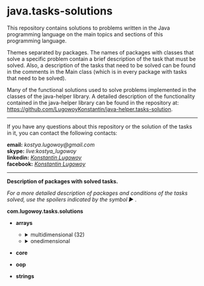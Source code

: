 # java.tasks-solutions

This repository contains solutions to problems written in the Java programming language on the main topics and sections of this programming language.

Themes separated by packages. The names of packages with classes that solve a specific problem contain a brief description of the task that must be solved. Also, a description of the tasks that need to be solved can be found in the comments in the Main class (which is in every package with tasks that need to be solved).

Many of the functional solutions used to solve problems implemented in the classes of the java-helper library. A detailed description of the functionality contained in the java-helper library can be found in the repository at: https://github.com/LugowoyKonstantin/java-helper.tasks-solution.

---

If you have any questions about this repository or the solution of the tasks in it, you can contact the following contacts:

**email:** _kostya.lugowoy@gmail.com_  
**skype:** _live:kostya_lugowoy_  
**linkedin:** _[Konstantin Lugowoy](https://www.linkedin.com/in/lugowoy-konstantin/)_  
**facebook:** _[Konstantin Lugowoy](https://www.facebook.com/lugowoy.konstantin)_  

---

**Description of packages with solved tasks.**

_For a more detailed description of packages and conditions of the tasks solved,
use the spoilers indicated by the symbol ► ._

**com.lugowoy.tasks.solutions** <br> 
* **arrays**
    * <details>
        <summary>multidimensional (32)</summary><br>
        <details>
            <summary>calculateMatrixDeterminant</summary>
            <blockquote> Calculate the matrix determinant.</blockquote>
            <blockquote> Рассчитать определитель матрицы.</blockquote>
        </details>
        <details>
            <summary>calculateNormsOfMatrix</summary>
            <blockquote> Calculate matrix norms.</blockquote>
            <blockquote> Рассчитать нормы матрицы.</blockquote>
        </details>
        <details>
            <summary>compressMatrixByDeletingRowsAndColumnsWithZeros</summary><br>
            <blockquote> Compress the matrix by deleting rows and columns filled with zeros from it.</blockquote>
            <blockquote> Сжать матрицу, удалив из нее строки и столбцы, заполненные нулями.</blockquote>
        </details>
        <details>
            <summary>constructPascalTriangle</summary><br>
            <blockquote> Write a program that builds a Pascal triangle to a depth of 12.
                Each number of a triangle is stored in an array of the appropriate length,
                and the array of rows is stored in an array, the elements of which are 12 arrays of type int.</blockquote>
            <blockquote> Напишите программу, которая строит треугольник Паскаля на глубину до 12.
                Каждое число треугольника сохраняется в массиве соответствующей длины,
                а массив строк хранится в массиве, элементами которого являются 12 массивов типа int.</blockquote>
        </details>
        <details>
            <summary>convertMatrixRowsSoThatZeroLocatedAfterAllOthers</summary><br>
            <blockquote> Convert the rows of the matrix so that the elements equal to zero are located after all the others.</blockquote>
            <blockquote> Преобразуйте строки матрицы так, чтобы элементы, равные нулю, были расположены после всех остальных.</blockquote>
        </details>
        <details>
            <summary>findAllLocalMaximumsOfMatrixAndTheirNumber</summary>
            <blockquote> Find all local maximums of the matrix and their number.</blockquote>
            <blockquote> Найти все локальные максимумы матрицы и их количество.</blockquote>
        </details>
        <details>
            <summary>findAllLocalMinimumsOfMatrixAndTheirNumber</summary>
            <blockquote> Find all local minimums of the matrix and their number.</blockquote>
            <blockquote> Найти все локальные минимумы матрицы и их количество.</blockquote>
        </details>
        <details>
            <summary>findLargestNumberOfDecreasingElementsOfMatrix</summary>
            <blockquote> Find and display the largest number of consecutive descending matrix elements.</blockquote>
            <blockquote> Найдите и отобразите наибольшее количество убывающих элементов	матрицы, идущих подряд.</blockquote>
        </details>
        <details>
            <summary>findLargestNumberOfIncreasingElementsOfMatrix</summary>
            <blockquote> Find and display the largest number of consecutive ascending matrix elements.</blockquote>
            <blockquote> Найдите и отобразите наибольшее количество возрастающих элементов матрицы, идущих подряд.</blockquote>
        </details>
        <details>
            <summary>findNumberOfAllSaddlePointsOfMatrix</summary>
            <blockquote> Find the number of all saddle points of the matrix.</blockquote>
            <blockquote> Найти количество всех седловых точек матрицы.</blockquote>
        </details>
        <details>
            <summary>findSumBetweenFirstAndSecondPositiveElementsInRows</summary>
            <blockquote>Find the sum of matrix elements located between the first and second positive elements of each row.</blockquote>
            <blockquote>Найти сумму матричных элементов, расположенных между первым и вторым положительными элементами каждой строки.</blockquote>
        </details>
        <details>
            <summary>firstFormationOfSquareMatrixOfOrderUsingTemplate</summary>
            <blockquote>Form a square matrix of order n according to a given pattern.</blockquote>
            <blockquote>Сформируйте квадратную матрицу порядка n в соответствии с заданным шаблоном.</blockquote>
        </details>
        <details>
            <summary>moveMinimumElementIUsingPermutationOfRowsAndColumns</summary>
            <blockquote>Move the minimum matrix element to the specified location using permutation of rows and columns.</blockquote>
            <blockquote>Переместите минимальный матричный элемент в указанное место, используя перестановку строк и столбцов.</blockquote>
        </details>
        <details>
            <summary>performCyclicShiftOfGivenMatrixByCertainNumber</summary>
            <blockquote>Perform a cyclic shift of a given matrix by a certain number of positions to the right (left, up, down).</blockquote>
            <blockquote>Выполните циклический сдвиг данной матрицы на определенное количество позиций вправо (влево, вверх, вниз).</blockquote>
        </details>
        <details>
            <summary>rearrangeElementsOfMatrixInAscendingOrderAlongDiagonal</summary>
            <blockquote>Rearrange the elements of a square real matrix in ascending order along the diagonal.</blockquote>
            <blockquote>Переставьте элементы квадратной вещественной матрицы в возрастающем порядке по диагонали.</blockquote>
        </details>
        <details>
            <summary>rearrangeElementsOfMatrixInDescendingOrderAlongDiagonal</summary>
            <blockquote>Rearrange the elements of a square real matrix in descending order along the diagonal.</blockquote>
            <blockquote>Переставьте элементы квадратной вещественной матрицы в убывающем порядке по диагонали.</blockquote>
        </details>
        <details>
            <summary>rearrangeMatrixColumnsSoThatCharacteristicsOfColumnsDecrease</summary>
            <blockquote>Rebuild the given matrix, rearranging the columns in it so that the values of their characteristics decrease.</blockquote>
            <blockquote>Перестройте заданную матрицу, переставив в ней столбцы так, чтобы значения их характеристик уменьшились.</blockquote>
        </details>
        <details>
            <summary>rearrangeMatrixColumnsSoThatCharacteristicsOfColumnsIncrease</summary>
            <blockquote>Rebuild the given matrix, rearranging the columns in it so that the values of their characteristics increase.</blockquote>
            <blockquote>Перестройте заданную матрицу, переставив в ней столбцы так, чтобы значения их характеристик увеличились.</blockquote>
        </details>
        <details>
            <summary>rearrangeMatrixRowsSoThatCharacteristicsOfRowsDecrease</summary>
            <blockquote>Rebuild the given matrix, rearranging the rows in it so that the values of their characteristics decrease.</blockquote>
            <blockquote>Перестройте заданную матрицу, переставляя строки в ней так, чтобы значения их характеристик уменьшилось.</blockquote>
        </details>
        <details>
            <summary>rearrangeMatrixRowsSoThatCharacteristicsOfRowsIncrease</summary>
            <blockquote>Rebuild the given matrix, rearranging the rows in it so that the values of their characteristics increase.</blockquote>
            <blockquote>Перестройте заданную матрицу, переставляя строки в ней так, чтобы значения их характеристик увнличилось.</blockquote>
        </details>
        <details>
            <summary>rearrangeRowsOfMatrixSoThatElementsInRowsOfResultingMatrixIncrease</summary>
            <blockquote>Rebuild the matrix, rearranging the rows in it so that the elements in the rows of the resulting matrix are increased.</blockquote>
            <blockquote>Постройте матрицу, переставляя строки в ней так, чтобы элементы в строках результирующей матрицы увеличились.</blockquote>
        </details>
        <details>
            <summary>rebuildMatrixBySubtractingArithmeticMeanFromRowElements</summary>
            <blockquote>Rebuild the matrix by subtracting from the elements of each row of the matrix the arithmetic mean of the elements of the row.</blockquote>
            <blockquote>Постройте матрицу, вычитая из элементов каждой строки матрицы среднее арифметическое значений элементов строки.</blockquote>
        </details>
        <details>
            <summary>removeFromMatrixAllRowsAndColumnsContainingMaximumElement</summary>
            <blockquote>Find the maximum element(s) in the matrix and remove from the matrix all the rows and columns containing it.</blockquote>
            <blockquote>Найдите максимальный элемент в матрице и удалите из матрицы все строки и столбцы, содержащие его.</blockquote>
        </details>
        <details>
            <summary>rotateMatrixByCertainNumberOfDegrees</summary>
            <blockquote>Rotation of the matrix by a certain number of degrees.</blockquote>
            <blockquote>Вращение матрицы на определенное количество градусов.</blockquote>
        </details>
        <details>
            <summary>roundAllElementsOfMatrixToInteger</summary>
            <blockquote>Round all elements of the matrix to an integer.</blockquote>
            <blockquote>Округлить все элементы матрицы до целого числа.</blockquote>
        </details>
        <details>
            <summary>secondFormationOfSquareMatrixOfOrderUsingTemplate</summary>
            <blockquote>Form a square matrix of order n according to a given pattern.</blockquote>
            <blockquote>Формируем квадратную матрицу порядка n по заданному шаблону.</blockquote>
        </details>
        <details>
            <summary>sortColumnsInAscendingOrderOfKthRowElements</summary>
            <blockquote>Sort the columns in ascending order of values of the elements of k-th row.</blockquote>
            <blockquote>Сортировать столбцы в порядке возрастания значений элементов k-й строки.</blockquote>
        </details>
        <details>
            <summary>sortColumnsInDescendingOrderOfKthRowElements</summary>
            <blockquote>Sort the columns in descending order of values of the elements of k-th row.</blockquote>
            <blockquote>Сортировать столбцы в порядке убывания значений элементов k-й строки.</blockquote>
        </details>
        <details>
            <summary>sortRowsInAscendingOrderOfKthColumnElements</summary>
            <blockquote>Sort the rows in ascending order of values of the elements of k-th column.</blockquote>
            <blockquote>Сортировать строки в порядке возрастания значений элементов k-го столбца.</blockquote>
        </details>
        <details>
            <summary>sortRowsInDescendingOrderOfKthColumnElements</summary>
            <blockquote>Sort the rows of matrix in descending order of values of the elements of k-th column.</blockquote>
            <blockquote>Сортировать строки в порядке убывания значений элементов k-й строки.</blockquote>
        </details>
        <details>
            <summary>thirdFormationOfSquareMatrixOfOrderUsingTemplate</summary>
            <blockquote>Form a square matrix of order n according to a given pattern.</blockquote>
            <blockquote>Формируем квадратную матрицу порядка n по заданному шаблону.</blockquote>
        </details>
        <details>
            <summary>transposeSquareMatrix</summary>
            <blockquote>Transpose square matrix.</blockquote>
            <blockquote>Транспонировать квадратную матрицу.</blockquote>
        </details>
      </details>
    * <details>
        <summary>onedimensional</summary><br>
        <details>
            <summary>calculateSumBetweenMinAndMaxElementsArrayInclusive</summary>
            <blockquote>Calculate the sum of array elements located between the minimum and maximum elements inclusive.</blockquote>
            <blockquote>Вычислить сумму элементов массива, расположенных между минимальным и максимальным элементами включительно.</blockquote>
        </details>
        <details>
            <summary>calculateSumMaxAndMinElementOfSpecialSubarray</summary>
            <blockquote>Given onedimensional array A[n]. Find: max(a2, a4, ..., a2k) + min(a1, a3, ..., a2k-1).</blockquote>
            <blockquote>Дан одномерный массив A [n]. Найти: max (a2, a4, ..., a2k) + min (a1, a3, ..., a2k-1).</blockquote>
        </details>
        <details>
            <summary>changeArrayByMultiplyingElementsByNumbersByRule</summary>
            <blockquote>Given integers a1, a2, ..., an. It is required to multiply all the terms of the sequence a1, a2, ... by the square of its smallest term, if ak ≥ 0, and the square of its largest term, if ak ≤ 0.</blockquote>
            <blockquote>Даны целые числа a1, a2, ..., an. Требуется умножить все члены последовательности a1, a2, ... на квадрат его наименьшего члена, если ak ≥ 0, и квадрат его наибольшего члена, если ak ≤ 0.</blockquote>
        </details>
        <details>
            <summary>compareModulesOfProductOfDifferentNumbersInArray</summary>
            <blockquote>In the sequence of integers a1, a2, ..., an, there are positive and negative elements. Calculate the multiplication of negative elements P1 and the multiplication of positive elements P2. Compare the module P2 with the module P1 and indicate which of the products is larger modulo.</blockquote>
            <blockquote>В последовательности целых чисел a1, a2, ..., an присутствуют положительные и отрицательные элементы. Рассчитать умножение отрицательных элементов P1 и умножение положительных элементов P2. Сравните модуль P2 с модулем P1 и укажите, какой из продуктов больше по модулю.</blockquote>
        </details>
        <details>
            <summary>compressArrayByDiscardingOutZeroValueElements</summary>
            <blockquote>An array containing integers is specified. Compress it, throwing out the zero elements.</blockquote>
            <blockquote>Указан массив, содержащий целые числа. Сожмите его, выбросив нулевые элементы.</blockquote>
        </details>
        <details>
            <summary>compressArrayRemoveEverySecondElement</summary>
            <blockquote>Given an array with the number of n elements. Compress the array, throwing out every second element from it.</blockquote>
            <blockquote>Дан массив с количеством n элементов. Сжать массив, выбрасывая каждый второй элемент из него.</blockquote>
        </details>
        <details>
            <summary>convertFirstArrayUsingValuesOfSecondArray</summary>
            <blockquote>Given integers a1, a2, ..., an and b1, b2, ..., bn. Convert the sequence bl, b2, ..., bn by the rule: if ai ≤ 0, then bi is increased by a factor of 10 otherwise bi is replaced by zero.</blockquote>
            <blockquote>Даны целые числа a1, a2, ..., an и b1, b2, ..., bn. Преобразуйте последовательность bl, b2, ..., bn по правилу: если ai ≤ 0, то bi увеличивается в 10 раз, иначе bi заменяется на ноль.</blockquote>
        </details>
        <details>
            <summary>countApplicantsNotAdmittedToSecondExam</summary>
            <blockquote>On admission to university entrants who have received "two" in the first exam, the second is not allowed. The array A[n] written assessment exams obtained in the first test. Calculate how much a person is not admitted to the second exam.</blockquote>
            <blockquote>При поступлении в абитуриенты, которые получили «два» на первом экзамене, второй не допускается. Массив A [n] письменных оценочных экзаменов, полученных в первом тесте. Подсчитайте, сколько человек не допущено ко второму экзамену.</blockquote>
        </details>
        <details>
            <summary>countingNumberOfPeopleWhoseAgeIsInGivenInterval</summary>
            <blockquote>Write a program whose input is the age of n people. The program counter the number of people whose age is in the specified interval.</blockquote>
            <blockquote>Напишите программу, в которой учитывается возраст n человек. Программа подсчета количества людей, чей возраст находится в указанном интервале.</blockquote>
        </details>
        <details>
            <summary>countPositiveAndNegativeAndZeroElementsInArray</summary>
            <blockquote>Given an array of integer numbers, whose dimension is N. Counting how much it negative, positive and zero elements.</blockquote>
            <blockquote>Дан массив целых чисел, размерность которого равна N. Подсчет сколько это отрицательных, положительных и нулевых элементов.</blockquote>
        </details>
        <details>
            <summary>createArrayOfEvenNumbersBasedOnAnotherArray</summary>
            <blockquote>Дан массив положительных чисел a1, a2, ..., an. Создайте массив четных чисел этого массива.</blockquote>
            <blockquote>Given an array of positive numbers a1, a2, ..., an. Create an array of even numbers of this array.</blockquote>
        </details>
        <details>
            <summary>createArrayOfZeroElementsOfAnotherArray</summary>
            <blockquote>There are zero elements in an integer array. Create an array of the index of these elements.</blockquote>
            <blockquote>В целочисленном массиве есть нулевые элементы. Создайте массив индексов этих элементов.</blockquote>
        </details>
        <details>
            <summary>createArrayWithElementsEndingWithSpecificNumber</summary>
            <blockquote>Create a new array whose elements will be elements of the source code ending in a certain number.</blockquote>
            <blockquote>Создать новый массив, элементы которого будут элементами исходного кода, заканчивающимися на определенное число.</blockquote>
        </details>
        <details>
            <summary>createNewArrayFromUniqueElementsOfOriginalArray</summary>
            <blockquote>Given a one-dimensional array of numbers, among the elements of which are the same. Create a new array from the various elements of the original array.</blockquote>
            <blockquote>Дан одномерный массив чисел, среди которых элементы одинаковы. Создать новый массив из различных элементов исходного массива.</blockquote>
        </details>
        <details>
            <summary>createOrderedArrayFromElementsOfOtherArrays</summary>
            <blockquote>Given two ordered arrays A and B. Form from the elements of these arrays an ordered array C.</blockquote>
            <blockquote>Даны два упорядоченных массива A и B. Формируют из элементов этих массивов упорядоченный массив C.</blockquote>
        </details>
      </details>
* **core**

* **oop**

* **strings**
